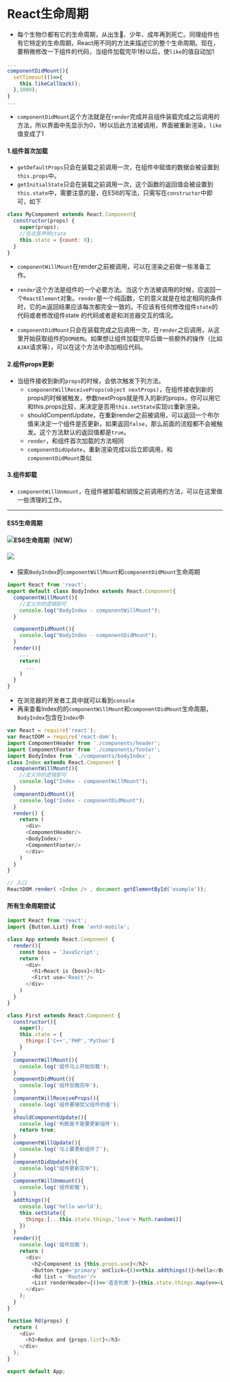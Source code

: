 # React生命周期

* 每个生物😯都有它的生命周期，从出生🐣、少年、成年再到死亡。同理组件也有它特定的生命周期，React用不同的方法来描述它的整个生命周期。现在，要稍微修改一下组件的代码，当组件加载完毕1秒以后，使`like`的值自动加1

```JavaScript
...
componentDidMount(){
  setTimeout(()=>{
    this.likeCallback();
  },1000);
}
...
```

* `componentDidMount`这个方法就是在`render`完成并且组件装载完成之后调用的方法，所以界面中先显示为0，1秒以后此方法被调用，界面被重新渲染，`like`值变成了1

#### 1.组件首次加载

* `getDefaultProps`只会在装载之前调用一次，在组件中赋值的数据会被设置到`this.props`中。
* `getInitialState`只会在装载之前调用一次，这个函数的返回值会被设置到`this.state`中，需要注意的是，在ES6的写法，只需写在`constructor`中即可，如下

```JavaScript
class MyCompoment extends React.Component{
  constructor(props) {
    super(props);
    //在这里声明state
    this.state = {count: 0};
  }
}
```

* `componentWillMount`在render之前被调用，可以在渲染之前做一些准备工作。
* `render`这个方法是组件的一个必要方法。当这个方法被调用的时候，应返回一个`ReactElement`对象。`render`是一个纯函数，它的意义就是在给定相同的条件时，它的🔙返回结果应该每次都完全一致的。不应该有任何修改组件`state`的代码或者修改组件state 的代码或者是和浏览器交互的情况。

* `componentDidMount`只会在装载完成之后调用一次，在`render`之后调用，从这里开始获取组件的`DOM结构`。如果想让组件加载完毕后做一些额外的操作（比如`AJAX`请求等），可以在这个方法中添加相应代码。

#### 2.组件props更新

* 当组件接收到新的`props`的时候，会依次触发下列方法。
  * `componentWillReceiveProps(object nextProps)`，在组件接收到新的props的时候被触发，参数nextProps就是传入的新的props，你可以用它和this.props比较，来决定是否用`this.setState`实现`UI`重新渲染。
  * shouldCompentUpdate，在重新render之前被调用，可以返回一个布尔值来决定一个组件是否更新，如果返回`false`，那么前面的流程都不会被触发。这个方法默认的返回值都是`true`。
  * `render`，和组件首次加载的方法相同
  * `componentDidUpdate`，重新渲染完成以后立即调用，和`componentDidMount`类似

#### 3.组件卸载

* `componentWillUnmount`，在组件被卸载和销毁之前调用的方法，可以在这里做一些清理的工作。

---

#### ES5生命周期

#### ![](http://www.kejiganhuo.tech/wp-content/uploads/2017/06/React生命周期.png)ES6生命周期（NEW）

#### ![](https://camo.githubusercontent.com/2d82a2e67c415a05b33005d0f500c679d34b2639/687474703a2f2f75706c6f61642d696d616765732e6a69616e7368752e696f2f75706c6f61645f696d616765732f313831343335342d346266363265353435353361333262372e706e673f696d6167654d6f6772322f6175746f2d6f7269656e742f7374726970253743696d61676556696577322f322f772f31323430)

* 探索`BodyIndex`的`componentWillMount`和`componentDidMount`生命周期

```js
import React from 'react';
export default class BodyIndex extends React.Component{
  componentWillMount(){
    //定义你的逻辑即可
    console.log("BodyIndex - componentWillMount");
  }

  componentDidMount(){
    console.log("BodyIndex - componentDidMount");
  }
  render(){
    ...
    return(
      ...
    )
  }
}
```

* 在浏览器的开发者工具中就可以看到`console`
* 再来查看Index的的`componentWillMount`和`componentDidMount`生命周期，`BodyIndex`包含在`Index`中

```js
var React = require('react');
var ReactDOM = require('react-dom');
import CompomentHeader from './components/header';
import CompomentFooter from './components/footer';
import BodyIndex from './components/bodyIndex';
class Index extends React.Component {
  componentWillMount(){
    //定义你的逻辑即可
    console.log("Index - componentWillMount");
  }
  componentDidMount(){
    console.log("Index - componentDidMount");
  }
  render() {
    return (
      <div>
      <CompomentHeader/>
      <BodyIndex/>
      <CompomentFooter/>
      </div>
    )
  }
}

// 入口
ReactDOM.render( <Index /> , document.getElementById('example'));
```

#### 所有生命周期尝试

```js
import React from 'react';
import {Button,List} from 'antd-mobile';

class App extends React.Component {
  render(){
    const boss = 'JavaScript';
    return (
      <div>
        <h1>React is {boss}</h1>
        <First use='React'/>
      </div>
    )
  }
}

class First extends React.Component {
  constructor(){
    super();
    this.state = {
      things:['C++','PHP','Python']
    }
  }
  componentWillMount(){
    console.log('组件马上开始加载');
  }
  componentDidMount(){
    console.log('组件加载完毕');
  }
  componentWillReceiveProps(){
    console.log('组件要接受父组件的值');
  }
  shouldComponentUpdate(){
    console.log('判断是不是要更新组件');
    return true;
  }
  componentWillUpdate(){
    console.log('马上要更新组件了');
  }
  componentDidUpdate(){
    console.log("组件更新完毕");
  }
  componentWillUnmount(){
    console.log('组件卸载');
  }
  addthings(){
    console.log('hello world');
    this.setState({
      things:[...this.state.things,'love'+ Math.random()]
    })
  }
  render(){
    console.log('组件加载');
    return (
      <div>
        <h2>Component is {this.props.use}</h2>
        <Button type='primary' onClick={()=>this.addthings()}>hello</Button>
        <Rd list = 'Router'/>
        <List renderHeader={()=>'语言列表'}>{this.state.things.map(v=><List.Item key={v}>{v}</List.Item>)}</List>
      </div>
    );
  }
}

function Rd(props) {
  return (
    <div>
      <h3>Redux and {props.list}</h3>
    </div>
  );
}

export default App;

```



